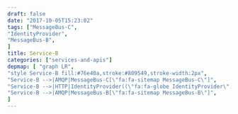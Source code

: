 ```yaml
---
draft: false
date: "2017-10-05T15:23:02"
tags: ["MessageBus-C",
"IdentityProvider",
"MessageBus-B",
]
title: Service-B
categories: ["services-and-apis"]
depmap: [ "graph LR",
"style Service-B fill:#76e40a,stroke:#809549,stroke-width:2px",
"Service-B -->|AMQP|MessageBus-C[\"fa:fa-sitemap MessageBus-C\"]",
"Service-B -->|HTTP|IdentityProvider((\"fa:fa-globe IdentityProvider\"))",
"Service-B -->|AMQP|MessageBus-B[\"fa:fa-sitemap MessageBus-B\"]",
]
---
```

			